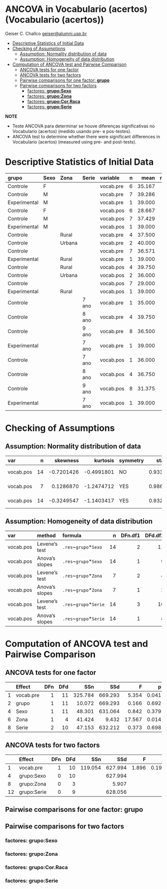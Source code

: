 ANCOVA in Vocabulario (acertos) (Vocabulario (acertos))
================
Geiser C. Challco <geiser@alumni.usp.br>

- [Descriptive Statistics of Initial
  Data](#descriptive-statistics-of-initial-data)
- [Checking of Assumptions](#checking-of-assumptions)
  - [Assumption: Normality distribution of
    data](#assumption-normality-distribution-of-data)
  - [Assumption: Homogeneity of data
    distribution](#assumption-homogeneity-of-data-distribution)
- [Computation of ANCOVA test and Pairwise
  Comparison](#computation-of-ancova-test-and-pairwise-comparison)
  - [ANCOVA tests for one factor](#ancova-tests-for-one-factor)
  - [ANCOVA tests for two factors](#ancova-tests-for-two-factors)
  - [Pairwise comparisons for one factor:
    **grupo**](#pairwise-comparisons-for-one-factor-grupo)
  - [Pairwise comparisons for two
    factors](#pairwise-comparisons-for-two-factors)
    - [factores: **grupo:Sexo**](#factores-gruposexo)
    - [factores: **grupo:Zona**](#factores-grupozona)
    - [factores: **grupo:Cor.Raca**](#factores-grupocorraca)
    - [factores: **grupo:Serie**](#factores-gruposerie)

**NOTE**

- Teste ANCOVA para determinar se houve diferenças significativas no
  Vocabulario (acertos) (medido usando pre- e pos-testes).
- ANCOVA test to determine whether there were significant differences in
  Vocabulario (acertos) (measured using pre- and post-tests).

# Descriptive Statistics of Initial Data

| grupo        | Sexo | Zona   | Serie | variable  |   n |   mean | median | min | max |    sd |    se |     ci |   iqr |
|:-------------|:-----|:-------|:------|:----------|----:|-------:|-------:|----:|----:|------:|------:|-------:|------:|
| Controle     | F    |        |       | vocab.pre |   6 | 35.167 |   35.0 |  35 |  36 | 0.408 | 0.167 |  0.428 |  0.00 |
| Controle     | M    |        |       | vocab.pre |   7 | 39.286 |   36.0 |  36 |  45 | 4.192 | 1.584 |  3.877 |  7.00 |
| Experimental | M    |        |       | vocab.pre |   1 | 39.000 |   39.0 |  39 |  39 |       |       |        |  0.00 |
| Controle     | F    |        |       | vocab.pos |   6 | 28.667 |   29.0 |  17 |  38 | 7.967 | 3.252 |  8.360 | 10.75 |
| Controle     | M    |        |       | vocab.pos |   7 | 37.429 |   40.0 |  19 |  45 | 8.463 | 3.199 |  7.827 |  3.00 |
| Experimental | M    |        |       | vocab.pos |   1 | 39.000 |   39.0 |  39 |  39 |       |       |        |  0.00 |
| Controle     |      | Rural  |       | vocab.pre |   4 | 37.500 |   35.5 |  35 |  44 | 4.359 | 2.179 |  6.936 |  3.00 |
| Controle     |      | Urbana |       | vocab.pre |   2 | 40.000 |   40.0 |  35 |  45 | 7.071 | 5.000 | 63.531 |  5.00 |
| Controle     |      |        |       | vocab.pre |   7 | 36.571 |   36.0 |  35 |  42 | 2.440 | 0.922 |  2.256 |  0.50 |
| Experimental |      | Rural  |       | vocab.pre |   1 | 39.000 |   39.0 |  39 |  39 |       |       |        |  0.00 |
| Controle     |      | Rural  |       | vocab.pos |   4 | 39.750 |   39.0 |  36 |  45 | 3.862 | 1.931 |  6.146 |  3.75 |
| Controle     |      | Urbana |       | vocab.pos |   2 | 36.000 |   36.0 |  31 |  41 | 7.071 | 5.000 | 63.531 |  5.00 |
| Controle     |      |        |       | vocab.pos |   7 | 29.000 |   27.0 |  17 |  41 | 9.916 | 3.748 |  9.171 | 17.00 |
| Experimental |      | Rural  |       | vocab.pos |   1 | 39.000 |   39.0 |  39 |  39 |       |       |        |  0.00 |
| Controle     |      |        | 7 ano | vocab.pre |   1 | 35.000 |   35.0 |  35 |  35 |       |       |        |  0.00 |
| Controle     |      |        | 8 ano | vocab.pre |   4 | 39.750 |   39.5 |  35 |  45 | 5.500 | 2.750 |  8.752 |  9.25 |
| Controle     |      |        | 9 ano | vocab.pre |   8 | 36.500 |   36.0 |  35 |  42 | 2.268 | 0.802 |  1.896 |  0.25 |
| Experimental |      |        | 7 ano | vocab.pre |   1 | 39.000 |   39.0 |  39 |  39 |       |       |        |  0.00 |
| Controle     |      |        | 7 ano | vocab.pos |   1 | 36.000 |   36.0 |  36 |  36 |       |       |        |  0.00 |
| Controle     |      |        | 8 ano | vocab.pos |   4 | 36.750 |   39.5 |  23 |  45 | 9.605 | 4.802 | 15.283 |  7.75 |
| Controle     |      |        | 9 ano | vocab.pos |   8 | 31.375 |   34.5 |  17 |  41 | 9.516 | 3.364 |  7.956 | 13.50 |
| Experimental |      |        | 7 ano | vocab.pos |   1 | 39.000 |   39.0 |  39 |  39 |       |       |        |  0.00 |

# Checking of Assumptions

## Assumption: Normality distribution of data

| var       |   n |   skewness |   kurtosis | symmetry | statistic | method       |         p | p.signif | normality |
|:----------|----:|-----------:|-----------:|:---------|----------:|:-------------|----------:|:---------|:----------|
| vocab.pos |  14 | -0.7201426 | -0.4991801 | NO       | 0.9337868 | Shapiro-Wilk | 0.3445157 | ns       | YES       |
| vocab.pos |   7 |  0.1286870 | -1.2474712 | YES      | 0.9864769 | Shapiro-Wilk | 0.9848214 | ns       | YES       |
| vocab.pos |  14 | -0.3249547 | -1.1403417 | YES      | 0.9326672 | Shapiro-Wilk | 0.3324417 | ns       | YES       |

## Assumption: Homogeneity of data distribution

| var       | method         | formula                 |   n | DFn.df1 | DFd.df2 | statistic |         p | p.signif |
|:----------|:---------------|:------------------------|----:|--------:|--------:|----------:|----------:|:---------|
| vocab.pos | Levene’s test  | `.res`~`grupo`\*`Sexo`  |  14 |       2 |      11 | 0.7955168 | 0.4756880 | ns       |
| vocab.pos | Anova’s slopes | `.res`~`grupo`\*`Sexo`  |  14 |       1 |       9 | 0.1140000 | 0.7430000 | ns       |
| vocab.pos | Levene’s test  | `.res`~`grupo`\*`Zona`  |   7 |       2 |       4 | 2.4973285 | 0.1977656 | ns       |
| vocab.pos | Anova’s slopes | `.res`~`grupo`\*`Zona`  |   7 |       1 |       2 | 0.2860000 | 0.6460000 | ns       |
| vocab.pos | Levene’s test  | `.res`~`grupo`\*`Serie` |  14 |       3 |      10 | 1.0719252 | 0.4042946 | ns       |
| vocab.pos | Anova’s slopes | `.res`~`grupo`\*`Serie` |  14 |       1 |       8 | 0.1780000 | 0.6850000 | ns       |

# Computation of ANCOVA test and Pairwise Comparison

## ANCOVA tests for one factor

|     | Effect    | DFn | DFd |     SSn |     SSd |      F |     p |   ges | p\<.05 |
|:----|:----------|----:|----:|--------:|--------:|-------:|------:|------:|:-------|
| 1   | vocab.pre |   1 |  11 | 325.784 | 669.293 |  5.354 | 0.041 | 0.327 | \*     |
| 2   | grupo     |   1 |  11 |  10.072 | 669.293 |  0.166 | 0.692 | 0.015 |        |
| 4   | Sexo      |   1 |  11 |  48.301 | 631.064 |  0.842 | 0.379 | 0.071 |        |
| 6   | Zona      |   1 |   4 |  41.424 |   9.432 | 17.567 | 0.014 | 0.815 | \*     |
| 8   | Serie     |   2 |  10 |  47.153 | 632.212 |  0.373 | 0.698 | 0.069 |        |

## ANCOVA tests for two factors

|     | Effect      | DFn | DFd |     SSn |     SSd |     F |     p |   ges | p\<.05 |
|:----|:------------|----:|----:|--------:|--------:|------:|------:|------:|:-------|
| 1   | vocab.pre   |   1 |  10 | 119.054 | 627.994 | 1.896 | 0.199 | 0.159 |        |
| 4   | grupo:Sexo  |   0 |  10 |         | 627.994 |       |       |       |        |
| 8   | grupo:Zona  |   0 |   3 |         |   5.907 |       |       |       |        |
| 12  | grupo:Serie |   0 |   9 |         | 628.056 |       |       |       |        |

## Pairwise comparisons for one factor: **grupo**

## Pairwise comparisons for two factors

### factores: **grupo:Sexo**

### factores: **grupo:Zona**

### factores: **grupo:Cor.Raca**

### factores: **grupo:Serie**
